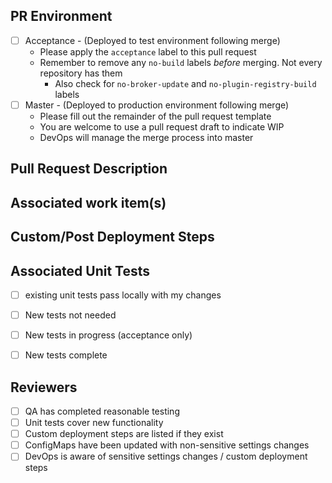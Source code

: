 ## PR Environment
- [ ] Acceptance - (Deployed to test environment following merge)
  - Please apply the `acceptance` label to this pull request
  - Remember to remove any `no-build` labels _before_ merging. Not every repository has them
    - Also check for `no-broker-update` and `no-plugin-registry-build` labels
- [ ] Master - (Deployed to production environment following merge)
  - Please fill out the remainder of the pull request template
  - You are welcome to use a pull request draft to indicate WIP
  - DevOps will manage the merge process into master

## Pull Request Description
<!--Please describe your change-->

## Associated work item(s)
<!--Work item links-->

## Custom/Post Deployment Steps
<!-- custom deployment steps here (if any) -->

## Associated Unit Tests
- [ ] existing unit tests pass locally with my changes

- [ ] New tests not needed
- [ ] New tests in progress (acceptance only)
- [ ] New tests complete

## Reviewers
- [ ] QA has completed reasonable testing
- [ ] Unit tests cover new functionality
- [ ] Custom deployment steps are listed if they exist
- [ ] ConfigMaps have been updated with non-sensitive settings changes
- [ ] DevOps is aware of sensitive settings changes / custom deployment steps
